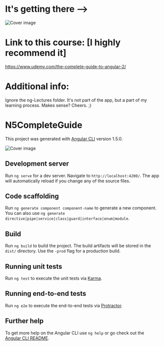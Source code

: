 # It's getting there -->

![Cover image](https://github.com/BiggaHD/Recipe_Book/blob/master/It's%20getting%20there%20....JPG)

# Link to this course:  [I highly recommend it]
https://www.udemy.com/the-complete-guide-to-angular-2/

# Additional info:
Ignore the ng-Lectures folder. It's not part of the app, but a part of my learning process. Makes sense? Cheers. ;)

# N5CompleteGuide

This project was generated with [Angular CLI](https://github.com/angular/angular-cli) version 1.5.0.

![Cover image](https://github.com/BiggaHD/Recipe_Book/blob/master/angular-large.jpg)

## Development server

Run `ng serve` for a dev server. Navigate to `http://localhost:4200/`. The app will automatically reload if you change any of the source files.

## Code scaffolding

Run `ng generate component component-name` to generate a new component. You can also use `ng generate directive|pipe|service|class|guard|interface|enum|module`.

## Build

Run `ng build` to build the project. The build artifacts will be stored in the `dist/` directory. Use the `-prod` flag for a production build.

## Running unit tests

Run `ng test` to execute the unit tests via [Karma](https://karma-runner.github.io).

## Running end-to-end tests

Run `ng e2e` to execute the end-to-end tests via [Protractor](http://www.protractortest.org/).

## Further help

To get more help on the Angular CLI use `ng help` or go check out the [Angular CLI README](https://github.com/angular/angular-cli/blob/master/README.md).
